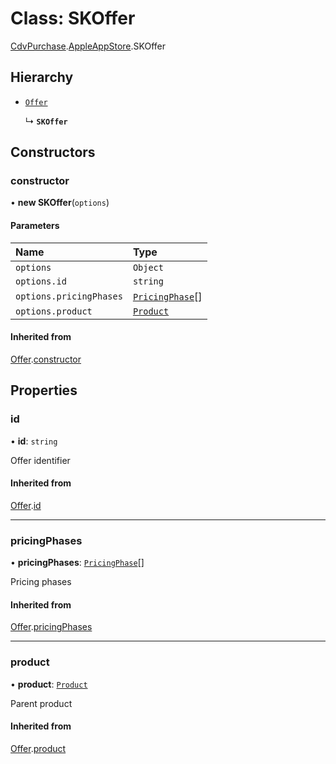 # Class: SKOffer

[CdvPurchase](../modules/CdvPurchase.md).[AppleAppStore](../modules/CdvPurchase.AppleAppStore.md).SKOffer

## Hierarchy

- [`Offer`](CdvPurchase.Offer.md)

  ↳ **`SKOffer`**

## Constructors

### constructor

• **new SKOffer**(`options`)

#### Parameters

| Name | Type |
| :------ | :------ |
| `options` | `Object` |
| `options.id` | `string` |
| `options.pricingPhases` | [`PricingPhase`](../interfaces/CdvPurchase.PricingPhase.md)[] |
| `options.product` | [`Product`](CdvPurchase.Product.md) |

#### Inherited from

[Offer](CdvPurchase.Offer.md).[constructor](CdvPurchase.Offer.md#constructor)

## Properties

### id

• **id**: `string`

Offer identifier

#### Inherited from

[Offer](CdvPurchase.Offer.md).[id](CdvPurchase.Offer.md#id)

___

### pricingPhases

• **pricingPhases**: [`PricingPhase`](../interfaces/CdvPurchase.PricingPhase.md)[]

Pricing phases

#### Inherited from

[Offer](CdvPurchase.Offer.md).[pricingPhases](CdvPurchase.Offer.md#pricingphases)

___

### product

• **product**: [`Product`](CdvPurchase.Product.md)

Parent product

#### Inherited from

[Offer](CdvPurchase.Offer.md).[product](CdvPurchase.Offer.md#product)
